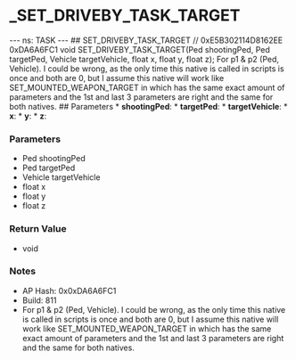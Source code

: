 # _SET_DRIVEBY_TASK_TARGET

--- ns: TASK --- ## SET_DRIVEBY_TASK_TARGET  // 0xE5B302114D8162EE 0xDA6A6FC1 void SET_DRIVEBY_TASK_TARGET(Ped shootingPed, Ped targetPed, Vehicle targetVehicle, float x, float y, float z);  For p1 & p2 (Ped, Vehicle). I could be wrong, as the only time this native is called in scripts is once and both are 0, but I assume this native will work like SET_MOUNTED_WEAPON_TARGET in which has the same exact amount of parameters and the 1st and last 3 parameters are right and the same for both natives.  ## Parameters * **shootingPed**: * **targetPed**: * **targetVehicle**: * **x**: * **y**: * **z**:

### Parameters
* Ped shootingPed
* Ped targetPed
* Vehicle targetVehicle
* float x
* float y
* float z

### Return Value
* void

### Notes
* AP Hash: 0x0xDA6A6FC1
* Build: 811
* For p1 & p2 (Ped, Vehicle). I could be wrong, as the only time this native is called in scripts is once and both are 0, but I assume this native will work like SET_MOUNTED_WEAPON_TARGET in which has the same exact amount of parameters and the 1st and last 3 parameters are right and the same for both natives.


